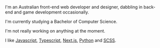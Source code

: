 I'm an Australian front-end web developer and designer, dabbling in back-end and game development occasionally.

I'm currently studying a Bachelor of Computer Science.

I'm not really working on anything at the moment.

I like [Javascript](https://www.javascript.com/), [Typescript](https://www.typescriptlang.org/), [Next.js](https://nextjs.org/), [Python](https://www.python.org/) and [SCSS](https://sass-lang.com/).
